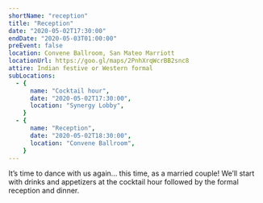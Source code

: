 ```yaml
---
shortName: "reception"
title: "Reception"
date: "2020-05-02T17:30:00"
endDate: "2020-05-03T01:00:00"
preEvent: false
location: Convene Ballroom, San Mateo Marriott
locationUrl: https://goo.gl/maps/2PnhXrqWcrBB2snc8
attire: Indian festive or Western formal
subLocations:
  - {
      name: "Cocktail hour",
      date: "2020-05-02T17:30:00",
      location: "Synergy Lobby",
    }
  - {
      name: "Reception",
      date: "2020-05-02T18:30:00",
      location: "Convene Ballroom",
    }
---
```


It’s time to dance with us again... this time, as a married couple! We’ll
start with drinks and appetizers at the cocktail hour followed by the formal
reception and dinner.
